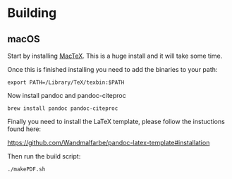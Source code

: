 # Building

## macOS

Start by installing [MacTeX](https://tug.org/mactex/mactex-download.html). This is a huge install and it will take some time. 

Once this is finished installing you need to add the binaries to your path: 

```
export PATH=/Library/TeX/texbin:$PATH
```

Now install pandoc and pandoc-citeproc

```
brew install pandoc pandoc-citeproc
```

Finally you need to install the LaTeX template, please follow the instuctions found here: 

https://github.com/Wandmalfarbe/pandoc-latex-template#installation

Then run the build script: 

```
./makePDF.sh
```

